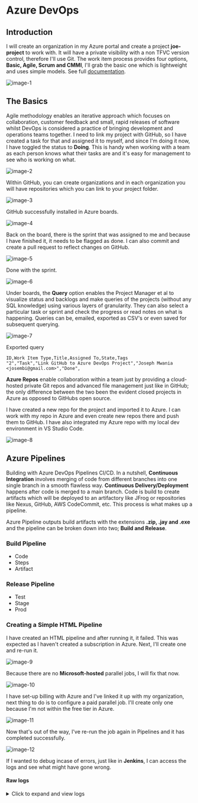 # Azure DevOps

## Introduction

I will create an organization in my Azure portal and create a project **joe-project** to work with. It will have a private visibility with a non TFVC version control, therefore I'll use Git. The work item process provides four options, **Basic, Agile, Scrum and CMMI**, I'll grab the basic one which is lightweight and uses simple models. See full [documentation](https://docs.microsoft.com/en-us/azure/devops/boards/work-items/guidance/choose-process?view=azure-devops&tabs=basic-process).

![image-1](./images/image-1.png)

## The Basics

Agile methodology enables an iterative approach which focuses on collaboration, customer feedback and small, rapid releases of software whilst DevOps is considered a practice of bringing development and operations teams together. I need to link my project with GitHub, so I have created a task for that and assigned it to myself, and since I'm doing it now, I have toggled the status to **Doing**. This is handy when working with a team as each person knows what their tasks are and it's easy for management to see who is working on what.

![image-2](./images/image-2.png)

Within GitHub, you can create organizations and in each organization you will have repositories which you can link to your project folder.

![image-3](./images/image-3.png)

GitHub successfully installed in Azure boards.

![image-4](./images/image-4.png)

Back on the board, there is the sprint that was assigned to me and because I have finished it, it needs to be flagged as done. I can also commit and create a pull request to reflect changes on GitHub.

![image-5](./images/image-5.png)

Done with the sprint.

![image-6](./images/image-6.png)

Under boards, the **Query** option enables the Project Manager et al to visualize status and backlogs and make queries of the projects (without any SQL knowledge) using various layers of granularity. They can also select a particular task or sprint and check the progress or read notes on what is happening. Queries can be, emailed, exported as CSV's or even saved for subsequent querying.

![image-7](./images/image-7.png)

Exported query

```csv
ID,Work Item Type,Title,Assigned To,State,Tags
"2","Task","Link GitHub to Azure DevOps Project","Joseph Mwania <josembi@gmail.com>","Done",
```

**Azure Repos** enable collaboration within a team just by providing a cloud-hosted private Git repos and advanced file management just like in GitHub; the only difference between the two been the evident closed projects in Azure as opposed to GitHubs open source.

I have created a new repo for the project and imported it to Azure. I can work with my repo in Azure and even create new repos there and push them to GitHub. I have also integrated my Azure repo with my local dev environment in VS Studio Code.

![image-8](./images/image-8.png)

## Azure Pipelines

Building with Azure DevOps Pipelines CI/CD. In a nutshell, **Continuous Integration** involves merging of code from different branches into one single branch in a smooth flawless way. **Continuous Delivery/Deployment** happens after code is merged to a main branch. Code is build to create artifacts which will be deployed to an artifactory like JFrog or repositories like Nexus, GitHub, AWS CodeCommit, etc. This process is what makes up a pipeline.

Azure Pipeline outputs build artifacts with the extensions **.zip, .jay and .exe** and the pipeline can be broken down into two; **Build and Release**.

### Build Pipeline

* Code
* Steps
* Artifact
  
### Release Pipeline

* Test
* Stage
* Prod

### Creating a Simple HTML Pipeline

I have created an HTML pipeline and after running it, it failed. This was expected as I haven't created a subscription in Azure. Next, I'll create one and re-run it.

![image-9](./images/image-9.png)

Because there are no **Microsoft-hosted** parallel jobs, I will fix that now.

![image-10](./images/image-10.png)

I have set-up billing with Azure and I've linked it up with my organization, next thing to do is to configure a paid parallel job. I'll create only one because I'm not within the free tier in Azure.

![image-11](./images/image-11.png)

Now that's out of the way, I've re-run the job again in Pipelines and it has completed successfully.

![image-12](./images/image-12.png)

If I wanted to debug incase of errors, just like in **Jenkins**, I can access the logs and see what might have gone wrong.

#### Raw logs
<details>
  <summary>Click to expand and view logs</summary>
  
  ### Console Output
```shell
2021-11-25T13:57:23.3778254Z ##[section]Starting: Job
2021-11-25T13:57:23.8221483Z ##[section]Starting: Initialize job
2021-11-25T13:57:23.8223518Z Agent name: 'Hosted Agent'
2021-11-25T13:57:23.8223974Z Agent machine name: 'fv-az378-853'
2021-11-25T13:57:23.8224219Z Current agent version: '2.195.0'
2021-11-25T13:57:23.8270372Z ##[group]Operating System
2021-11-25T13:57:23.8270619Z Ubuntu
2021-11-25T13:57:23.8270736Z 20.04.3
2021-11-25T13:57:23.8270845Z LTS
2021-11-25T13:57:23.8270995Z ##[endgroup]
2021-11-25T13:57:23.8271144Z ##[group]Virtual Environment
2021-11-25T13:57:23.8271323Z Environment: ubuntu-20.04
2021-11-25T13:57:23.8271501Z Version: 20211122.1
2021-11-25T13:57:23.8271792Z Included Software: https://github.com/actions/virtual-environments/blob/ubuntu20/20211122.1/images/linux/Ubuntu2004-README.md
2021-11-25T13:57:23.8272390Z Image Release: https://github.com/actions/virtual-environments/releases/tag/ubuntu20%2F20211122.1
2021-11-25T13:57:23.8272638Z ##[endgroup]
2021-11-25T13:57:23.8272825Z ##[group]Virtual Environment Provisioner
2021-11-25T13:57:23.8273136Z 1.0.0.0-master-20211123-1
2021-11-25T13:57:23.8273284Z ##[endgroup]
2021-11-25T13:57:23.8274484Z Current image version: '20211122.1'
2021-11-25T13:57:23.8277024Z Agent running as: 'vsts'
2021-11-25T13:57:23.8329674Z Prepare build directory.
2021-11-25T13:57:23.8647961Z Set build variables.
2021-11-25T13:57:23.8682331Z Download all required tasks.
2021-11-25T13:57:23.8812336Z Downloading task: ArchiveFiles (2.189.0)
2021-11-25T13:57:24.6200392Z Downloading task: PublishBuildArtifacts (1.192.0)
2021-11-25T13:57:26.1237154Z Checking job knob settings.
2021-11-25T13:57:26.1246452Z    Knob: AgentToolsDirectory = /opt/hostedtoolcache Source: ${AGENT_TOOLSDIRECTORY} 
2021-11-25T13:57:26.1247495Z    Knob: AgentPerflog = /home/vsts/perflog Source: ${VSTS_AGENT_PERFLOG} 
2021-11-25T13:57:26.1248594Z Finished checking job knob settings.
2021-11-25T13:57:26.1632207Z Start tracking orphan processes.
2021-11-25T13:57:26.1856864Z ##[section]Finishing: Initialize job
2021-11-25T13:57:26.2174257Z ##[section]Starting: Checkout Azure-DevOps.git@main to s
2021-11-25T13:57:26.2465858Z ==============================================================================
2021-11-25T13:57:26.2466494Z Task         : Get sources
2021-11-25T13:57:26.2467002Z Description  : Get sources from a repository. Supports Git, TfsVC, and SVN repositories.
2021-11-25T13:57:26.2467279Z Version      : 1.0.0
2021-11-25T13:57:26.2467681Z Author       : Microsoft
2021-11-25T13:57:26.2468841Z Help         : [More Information](https://go.microsoft.com/fwlink/?LinkId=798199)
2021-11-25T13:57:26.2469326Z ==============================================================================
2021-11-25T13:57:26.7071482Z Syncing repository: Azure-DevOps.git (Git)
2021-11-25T13:57:26.8116240Z ##[command]git version
2021-11-25T13:57:26.8555012Z git version 2.34.0
2021-11-25T13:57:26.8583303Z ##[command]git lfs version
2021-11-25T13:57:26.9215816Z git-lfs/2.13.3 (GitHub; linux amd64; go 1.16.2)
2021-11-25T13:57:26.9423515Z ##[command]git init "/home/vsts/work/1/s"
2021-11-25T13:57:26.9530179Z hint: Using 'master' as the name for the initial branch. This default branch name
2021-11-25T13:57:26.9532541Z hint: is subject to change. To configure the initial branch name to use in all
2021-11-25T13:57:26.9534673Z hint: of your new repositories, which will suppress this warning, call:
2021-11-25T13:57:26.9536181Z hint: 
2021-11-25T13:57:26.9538127Z hint: 	git config --global init.defaultBranch <name>
2021-11-25T13:57:26.9539312Z hint: 
2021-11-25T13:57:26.9541000Z hint: Names commonly chosen instead of 'master' are 'main', 'trunk' and
2021-11-25T13:57:26.9542688Z hint: 'development'. The just-created branch can be renamed via this command:
2021-11-25T13:57:26.9544892Z hint: 
2021-11-25T13:57:26.9547105Z hint: 	git branch -m <name>
2021-11-25T13:57:26.9552151Z Initialized empty Git repository in /home/vsts/work/1/s/.git/
2021-11-25T13:57:26.9581776Z ##[command]git remote add origin https://josembi@dev.azure.com/josembi/joe-project/_git/Azure-DevOps.git
2021-11-25T13:57:26.9645622Z ##[command]git config gc.auto 0
2021-11-25T13:57:26.9693492Z ##[command]git config --get-all http.https://josembi@dev.azure.com/josembi/joe-project/_git/Azure-DevOps.git.extraheader
2021-11-25T13:57:26.9725971Z ##[command]git config --get-all http.proxy
2021-11-25T13:57:26.9752073Z ##[command]git config http.version HTTP/1.1
2021-11-25T13:57:26.9855422Z ##[command]git -c http.extraheader="AUTHORIZATION: bearer ***" fetch --force --tags --prune --prune-tags --progress --no-recurse-submodules origin
2021-11-25T13:57:27.4612408Z remote: Azure Repos        
2021-11-25T13:57:27.4612805Z remote: 
2021-11-25T13:57:27.4731445Z remote: Found 33 objects to send. (43 ms)        
2021-11-25T13:57:27.4733677Z From https://dev.azure.com/josembi/joe-project/_git/Azure-DevOps
2021-11-25T13:57:27.4734532Z  * [new branch]      main       -> origin/main
2021-11-25T13:57:27.5278588Z ##[command]git -c http.extraheader="AUTHORIZATION: bearer ***" fetch --force --tags --prune --prune-tags --progress --no-recurse-submodules origin  +3f2560695fcc6e9c8630ede70dfec27ff7584719
2021-11-25T13:57:27.5284959Z From https://dev.azure.com/josembi/joe-project/_git/Azure-DevOps
2021-11-25T13:57:27.5285904Z  * branch            3f2560695fcc6e9c8630ede70dfec27ff7584719 -> FETCH_HEAD
2021-11-25T13:57:27.5607977Z ##[command]git checkout --progress --force 3f2560695fcc6e9c8630ede70dfec27ff7584719
2021-11-25T13:57:27.5663937Z Note: switching to '3f2560695fcc6e9c8630ede70dfec27ff7584719'.
2021-11-25T13:57:27.5665349Z 
2021-11-25T13:57:27.5665921Z You are in 'detached HEAD' state. You can look around, make experimental
2021-11-25T13:57:27.5666297Z changes and commit them, and you can discard any commits you make in this
2021-11-25T13:57:27.5666809Z state without impacting any branches by switching back to a branch.
2021-11-25T13:57:27.5667114Z 
2021-11-25T13:57:27.5667411Z If you want to create a new branch to retain commits you create, you may
2021-11-25T13:57:27.5668418Z do so (now or later) by using -c with the switch command. Example:
2021-11-25T13:57:27.5668845Z 
2021-11-25T13:57:27.5669325Z   git switch -c <new-branch-name>
2021-11-25T13:57:27.5669775Z 
2021-11-25T13:57:27.5670077Z Or undo this operation with:
2021-11-25T13:57:27.5670212Z 
2021-11-25T13:57:27.5670694Z   git switch -
2021-11-25T13:57:27.5670939Z 
2021-11-25T13:57:27.5671468Z Turn off this advice by setting config variable advice.detachedHead to false
2021-11-25T13:57:27.5671660Z 
2021-11-25T13:57:27.5672250Z HEAD is now at 3f25606 Set up CI with Azure Pipelines
2021-11-25T13:57:27.5736222Z ##[section]Finishing: Checkout Azure-DevOps.git@main to s
2021-11-25T13:57:27.5760331Z ##[section]Starting: ArchiveFiles
2021-11-25T13:57:27.5768220Z ==============================================================================
2021-11-25T13:57:27.5768501Z Task         : Archive files
2021-11-25T13:57:27.5768897Z Description  : Compress files into .7z, .tar.gz, or .zip
2021-11-25T13:57:27.5769104Z Version      : 2.189.0
2021-11-25T13:57:27.5769309Z Author       : Microsoft Corporation
2021-11-25T13:57:27.5769605Z Help         : https://docs.microsoft.com/azure/devops/pipelines/tasks/utility/archive-files
2021-11-25T13:57:27.5769925Z ==============================================================================
2021-11-25T13:57:28.7240557Z Found 5 files
2021-11-25T13:57:28.7241039Z Archiving file: .git
2021-11-25T13:57:28.7241392Z Archiving file: .gitignore
2021-11-25T13:57:28.7241730Z Archiving file: README.md
2021-11-25T13:57:28.7242324Z Archiving file: azure-pipelines.yml
2021-11-25T13:57:28.7242717Z Archiving file: images
2021-11-25T13:57:28.7257491Z files=.git
2021-11-25T13:57:28.7258933Z files=.gitignore
2021-11-25T13:57:28.7259587Z files=README.md
2021-11-25T13:57:28.7260632Z files=azure-pipelines.yml
2021-11-25T13:57:28.7261433Z files=images
2021-11-25T13:57:28.7267370Z [command]/usr/bin/zip -r /home/vsts/work/1/a/2.zip .git .gitignore README.md azure-pipelines.yml images
2021-11-25T13:57:28.7267887Z   adding: .git/ (stored 0%)
2021-11-25T13:57:28.7268154Z   adding: .git/branches/ (stored 0%)
2021-11-25T13:57:28.7268634Z   adding: .git/HEAD (deflated 2%)
2021-11-25T13:57:28.7268893Z   adding: .git/logs/ (stored 0%)
2021-11-25T13:57:28.7269138Z   adding: .git/logs/HEAD (deflated 40%)
2021-11-25T13:57:28.7269391Z   adding: .git/logs/refs/ (stored 0%)
2021-11-25T13:57:28.7269841Z   adding: .git/logs/refs/remotes/ (stored 0%)
2021-11-25T13:57:28.7270127Z   adding: .git/logs/refs/remotes/origin/ (stored 0%)
2021-11-25T13:57:28.7270451Z   adding: .git/logs/refs/remotes/origin/main (deflated 32%)
2021-11-25T13:57:28.7270734Z   adding: .git/objects/ (stored 0%)
2021-11-25T13:57:28.7270995Z   adding: .git/objects/78/ (stored 0%)
2021-11-25T13:57:28.7271324Z   adding: .git/objects/78/e1fcaf053418876b8a921e79a5878c0ac0bc03 (stored 0%)
2021-11-25T13:57:28.7271634Z   adding: .git/objects/98/ (stored 0%)
2021-11-25T13:57:28.7271964Z   adding: .git/objects/98/1a36313ad1eda09d574a457490630edeb7227b (deflated 0%)
2021-11-25T13:57:28.7272276Z   adding: .git/objects/aa/ (stored 0%)
2021-11-25T13:57:28.7272607Z   adding: .git/objects/aa/ec0b79328e43732413da22ad1a80f3dedc5678 (stored 0%)
2021-11-25T13:57:28.7272967Z   adding: .git/objects/aa/ebb8d79da7875493f47814060a3adb3bf529fe (stored 0%)
2021-11-25T13:57:28.7273275Z   adding: .git/objects/76/ (stored 0%)
2021-11-25T13:57:28.7273603Z   adding: .git/objects/76/11a879a748ec41ece03f5765b701987832f783 (stored 0%)
2021-11-25T13:57:28.7274089Z   adding: .git/objects/3e/ (stored 0%)
2021-11-25T13:57:28.7274685Z   adding: .git/objects/3e/c7ce54e4142b6ae7be83865a52091a5b550fef (stored 0%)
2021-11-25T13:57:28.7275020Z   adding: .git/objects/87/ (stored 0%)
2021-11-25T13:57:28.7275355Z   adding: .git/objects/87/1fba92d778e7feac6b10d0d35f640ee4a8b5f6 (deflated 0%)
2021-11-25T13:57:28.7276401Z   adding: .git/objects/3f/ (stored 0%)
2021-11-25T13:57:28.7277086Z   adding: .git/objects/3f/2560695fcc6e9c8630ede70dfec27ff7584719 (stored 0%)
2021-11-25T13:57:28.7277625Z   adding: .git/objects/42/ (stored 0%)
2021-11-25T13:57:28.7278306Z   adding: .git/objects/42/ba67d196013acfcc81e6289678072f43dafb89 (stored 0%)
2021-11-25T13:57:28.7278648Z   adding: .git/objects/5d/ (stored 0%)
2021-11-25T13:57:28.7278971Z   adding: .git/objects/5d/38c9cb5f9c0a621c3bdaa3156fd2e56af41124 (deflated 0%)
2021-11-25T13:57:28.7279292Z   adding: .git/objects/6a/ (stored 0%)
2021-11-25T13:57:28.7279627Z   adding: .git/objects/6a/7c0ecfdf18660c82963aaacf1d4fd6a97846a3 (stored 0%)
2021-11-25T13:57:28.7279944Z   adding: .git/objects/a9/ (stored 0%)
2021-11-25T13:57:28.7280279Z   adding: .git/objects/a9/ac03afd41600da03947ecddcdf28aa38270266 (stored 0%)
2021-11-25T13:57:28.7280755Z   adding: .git/objects/b7/ (stored 0%)
2021-11-25T13:57:28.7281254Z   adding: .git/objects/b7/103d38bfc4b9561126f141c2a2ce38f3ebf74b (stored 0%)
2021-11-25T13:57:28.7281582Z   adding: .git/objects/e6/ (stored 0%)
2021-11-25T13:57:28.7281892Z   adding: .git/objects/e6/9de29bb2d1d6434b8b29ae775ad8c2e48c5391 (stored 0%)
2021-11-25T13:57:28.7282221Z   adding: .git/objects/pack/ (stored 0%)
2021-11-25T13:57:28.7282484Z   adding: .git/objects/05/ (stored 0%)
2021-11-25T13:57:28.7282815Z   adding: .git/objects/05/0936255f559ab54816e982abd3825f75bd8513 (stored 0%)
2021-11-25T13:57:28.7283125Z   adding: .git/objects/3d/ (stored 0%)
2021-11-25T13:57:28.7283435Z   adding: .git/objects/3d/6c5f4c569709e31687fd913c43fe2fab863663 (stored 0%)
2021-11-25T13:57:28.7283762Z   adding: .git/objects/ce/ (stored 0%)
2021-11-25T13:57:28.7284070Z   adding: .git/objects/ce/288a5b641607d8f8518a11ed989dff22e3b4e7 (stored 0%)
2021-11-25T13:57:28.7284396Z   adding: .git/objects/b6/ (stored 0%)
2021-11-25T13:57:28.7284710Z   adding: .git/objects/b6/3b06cec48a39bd548416ffc6a5a7a0eb856bb0 (deflated 0%)
2021-11-25T13:57:28.7285021Z   adding: .git/objects/af/ (stored 0%)
2021-11-25T13:57:28.7285349Z   adding: .git/objects/af/4cfad30142523ddb7634d75ce0c3ecc25bf9cf (stored 0%)
2021-11-25T13:57:28.7285660Z   adding: .git/objects/info/ (stored 0%)
2021-11-25T13:57:28.7285940Z   adding: .git/objects/d0/ (stored 0%)
2021-11-25T13:57:28.7286248Z   adding: .git/objects/d0/aa624332e5ef9b26509bb39688187b931a8786 (stored 0%)
2021-11-25T13:57:28.7286667Z   adding: .git/objects/a0/ (stored 0%)
2021-11-25T13:57:28.7286976Z   adding: .git/objects/a0/340ecabb9283fbc4fcee4e315e574ad715ca62 (stored 0%)
2021-11-25T13:57:28.7287282Z   adding: .git/objects/0b/ (stored 0%)
2021-11-25T13:57:28.7287607Z   adding: .git/objects/0b/14394573a40bafdf03a0c3b94cb477aa24d332 (stored 0%)
2021-11-25T13:57:28.7287914Z   adding: .git/objects/16/ (stored 0%)
2021-11-25T13:57:28.7288285Z   adding: .git/objects/16/0093a5b04be9e0255f6c546929789cefdea265 (stored 0%)
2021-11-25T13:57:28.7288606Z   adding: .git/objects/8e/ (stored 0%)
2021-11-25T13:57:28.7289117Z   adding: .git/objects/8e/d06127965861beb01beff0c2e009c6a2456957 (deflated 0%)
2021-11-25T13:57:28.7289435Z   adding: .git/objects/23/ (stored 0%)
2021-11-25T13:57:28.7289777Z   adding: .git/objects/23/0817a32897f5d5beb9dc155b08d5cd772c811c (stored 0%)
2021-11-25T13:57:28.7290089Z   adding: .git/objects/3a/ (stored 0%)
2021-11-25T13:57:28.7290526Z   adding: .git/objects/3a/e332b4ba999bb3f51c97551bcd2dca3bd712c2 (deflated 0%)
2021-11-25T13:57:28.7290845Z   adding: .git/objects/fe/ (stored 0%)
2021-11-25T13:57:28.7291214Z   adding: .git/objects/fe/5ac0bf9ab89fecc1775347fcb4c51bed3fdd63 (deflated 0%)
2021-11-25T13:57:28.7291527Z   adding: .git/objects/58/ (stored 0%)
2021-11-25T13:57:28.7292156Z   adding: .git/objects/58/01d0eba17c3831d03b8e58c1c2d43957292d3f (deflated 0%)
2021-11-25T13:57:28.7292570Z   adding: .git/objects/58/cc5457f055420f7a0bf331fa4a115c2117657c (stored 0%)
2021-11-25T13:57:28.7292890Z   adding: .git/objects/4d/ (stored 0%)
2021-11-25T13:57:28.7293288Z   adding: .git/objects/4d/74926eacdaeab7d975be0fbbc635bafa33dbf8 (stored 0%)
2021-11-25T13:57:28.7293598Z   adding: .git/objects/8f/ (stored 0%)
2021-11-25T13:57:28.7293966Z   adding: .git/objects/8f/5d31d67f265bc31eb12844c05c4a50ea7de43c (stored 0%)
2021-11-25T13:57:28.7294277Z   adding: .git/objects/eb/ (stored 0%)
2021-11-25T13:57:28.7294794Z   adding: .git/objects/eb/78883195228bf1a21b44f84333cd1d1303c6be (stored 0%)
2021-11-25T13:57:28.7295344Z   adding: .git/objects/ae/ (stored 0%)
2021-11-25T13:57:28.7295654Z   adding: .git/objects/ae/43ed98a20c7efc0ad259367cc25d34a6381a4d (stored 0%)
2021-11-25T13:57:28.7296014Z   adding: .git/hooks/ (stored 0%)
2021-11-25T13:57:28.7296553Z   adding: .git/hooks/post-update.sample (deflated 27%)
2021-11-25T13:57:28.7297109Z   adding: .git/hooks/prepare-commit-msg.sample (deflated 50%)
2021-11-25T13:57:28.7297594Z   adding: .git/hooks/pre-rebase.sample (deflated 59%)
2021-11-25T13:57:28.7298204Z   adding: .git/hooks/applypatch-msg.sample (deflated 42%)
2021-11-25T13:57:28.7298872Z   adding: .git/hooks/pre-applypatch.sample (deflated 38%)
2021-11-25T13:57:28.7302454Z   adding: .git/hooks/fsmonitor-watchman.sample (deflated 62%)
2021-11-25T13:57:28.7303291Z   adding: .git/hooks/commit-msg.sample (deflated 44%)
2021-11-25T13:57:28.7303980Z   adding: .git/hooks/pre-receive.sample (deflated 40%)
2021-11-25T13:57:28.7304419Z   adding: .git/hooks/pre-push.sample (deflated 49%)
2021-11-25T13:57:28.7304987Z   adding: .git/hooks/pre-merge-commit.sample (deflated 39%)
2021-11-25T13:57:28.7305298Z   adding: .git/hooks/update.sample (deflated 68%)
2021-11-25T13:57:28.7305806Z   adding: .git/hooks/pre-commit.sample (deflated 45%)
2021-11-25T13:57:28.7306316Z   adding: .git/hooks/push-to-checkout.sample (deflated 55%)
2021-11-25T13:57:28.7306674Z   adding: .git/FETCH_HEAD (deflated 26%)
2021-11-25T13:57:28.7306936Z   adding: .git/description (deflated 14%)
2021-11-25T13:57:28.7307186Z   adding: .git/info/ (stored 0%)
2021-11-25T13:57:28.7307500Z   adding: .git/info/exclude (deflated 28%)
2021-11-25T13:57:28.7307758Z   adding: .git/index (deflated 48%)
2021-11-25T13:57:28.7308062Z   adding: .git/refs/ (stored 0%)
2021-11-25T13:57:28.7308308Z   adding: .git/refs/heads/ (stored 0%)
2021-11-25T13:57:28.7308564Z   adding: .git/refs/remotes/ (stored 0%)
2021-11-25T13:57:28.7309060Z   adding: .git/refs/remotes/origin/ (stored 0%)
2021-11-25T13:57:28.7309351Z   adding: .git/refs/remotes/origin/main (deflated 2%)
2021-11-25T13:57:28.7309960Z   adding: .git/refs/tags/ (stored 0%)
2021-11-25T13:57:28.7310220Z   adding: .git/config (deflated 28%)
2021-11-25T13:57:28.7310543Z   adding: .gitignore (deflated 20%)
2021-11-25T13:57:28.7310803Z   adding: README.md (deflated 51%)
2021-11-25T13:57:28.7311267Z   adding: azure-pipelines.yml (deflated 31%)
2021-11-25T13:57:28.7311605Z   adding: images/ (stored 0%)
2021-11-25T13:57:28.7312014Z   adding: images/image-4.png (deflated 7%)
2021-11-25T13:57:28.7312497Z   adding: images/image-5.png (deflated 7%)
2021-11-25T13:57:28.7312941Z   adding: images/image-1.png (deflated 7%)
2021-11-25T13:57:28.7313369Z   adding: images/image-7.png (deflated 11%)
2021-11-25T13:57:28.7313861Z   adding: images/image-3.png (deflated 5%)
2021-11-25T13:57:28.7314286Z   adding: images/image-2.png (deflated 10%)
2021-11-25T13:57:28.7314769Z   adding: images/image-6.png (deflated 8%)
2021-11-25T13:57:28.7315203Z   adding: images/image-8.png (deflated 8%)
2021-11-25T13:57:28.7369727Z ##[section]Finishing: ArchiveFiles
2021-11-25T13:57:28.7391293Z ##[section]Starting: PublishBuildArtifacts
2021-11-25T13:57:28.7398811Z ==============================================================================
2021-11-25T13:57:28.7399162Z Task         : Publish build artifacts
2021-11-25T13:57:28.7399425Z Description  : Publish build artifacts to Azure Pipelines or a Windows file share
2021-11-25T13:57:28.7399822Z Version      : 1.192.0
2021-11-25T13:57:28.7400060Z Author       : Microsoft Corporation
2021-11-25T13:57:28.7400337Z Help         : https://docs.microsoft.com/azure/devops/pipelines/tasks/utility/publish-build-artifacts
2021-11-25T13:57:28.7401661Z ==============================================================================
2021-11-25T13:57:29.6767099Z ##[section]Async Command Start: Upload Artifact
2021-11-25T13:57:29.6767429Z Uploading 1 files
2021-11-25T13:57:29.6767565Z Building file tree
2021-11-25T13:57:30.1727008Z Uploaded 0 out of 1,458,494 bytes.
2021-11-25T13:57:31.6745851Z Uploaded 1,458,494 out of 1,458,494 bytes.
2021-11-25T13:57:31.6746267Z Associating files
2021-11-25T13:57:31.6746455Z Total files: 1 ---- Associated files: 0 (0%)
2021-11-25T13:57:32.5982016Z File upload succeed.
2021-11-25T13:57:32.5982342Z Upload '/home/vsts/work/1/a' to file container: '#/16579167/drop'
2021-11-25T13:57:32.5982702Z Associated artifact 1 with build 2
2021-11-25T13:57:32.5982900Z ##[section]Async Command End: Upload Artifact
2021-11-25T13:57:32.5984419Z ##[section]Finishing: PublishBuildArtifacts
2021-11-25T13:57:32.6007141Z ##[section]Starting: Checkout Azure-DevOps.git@main to s
2021-11-25T13:57:32.6012527Z ==============================================================================
2021-11-25T13:57:32.6012992Z Task         : Get sources
2021-11-25T13:57:32.6013417Z Description  : Get sources from a repository. Supports Git, TfsVC, and SVN repositories.
2021-11-25T13:57:32.6013826Z Version      : 1.0.0
2021-11-25T13:57:32.6013996Z Author       : Microsoft
2021-11-25T13:57:32.6014294Z Help         : [More Information](https://go.microsoft.com/fwlink/?LinkId=798199)
2021-11-25T13:57:32.6014603Z ==============================================================================
2021-11-25T13:57:32.9516815Z Cleaning any cached credential from repository: Azure-DevOps.git (Git)
2021-11-25T13:57:32.9581905Z ##[section]Finishing: Checkout Azure-DevOps.git@main to s
2021-11-25T13:57:32.9643592Z ##[section]Starting: Finalize Job
2021-11-25T13:57:32.9678308Z Cleaning up task key
2021-11-25T13:57:32.9679669Z Start cleaning up orphan processes.
2021-11-25T13:57:32.9933212Z ##[section]Finishing: Finalize Job
2021-11-25T13:57:32.9974568Z ##[section]Finishing: Job
```
</details>

